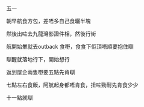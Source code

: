 五一

朝早航食方包，差唔多自己食曬半塊

然後出咗去九龍灣影證件相，然後行街

航開始暈就去outback 食嘢，食食下佢頂唔順要抱住瞓

瞓醒就落地行下，開始想行

返到屋企兩隻嘢要五點先肯瞓

七點左右食飯，阿航起身都唔肯食，扭咗勁耐先肯食少少

十一點就瞓
